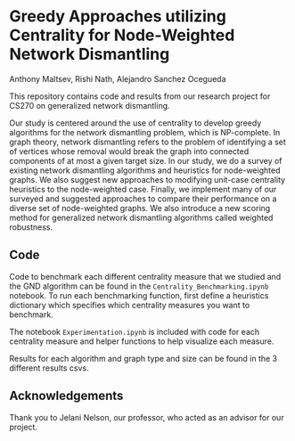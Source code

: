 # Greedy Approaches utilizing Centrality for Node-Weighted Network Dismantling

Anthony Maltsev, Rishi Nath, Alejandro Sanchez Ocegueda

This repository contains code and results from our research project for CS270 on generalized network dismantling.

Our study is centered around the use of centrality to develop greedy algorithms for the network dismantling problem, which is NP-complete. In graph theory, network dismantling refers to the problem of identifying a set of vertices whose removal would break the graph into connected components of at most a given target size. In our study, we do a survey of existing network dismantling algorithms and heuristics for node-weighted graphs. We also suggest new approaches to modifying unit-case centrality heuristics to the node-weighted case. Finally, we implement many of our surveyed and suggested approaches to compare their performance on a diverse set of node-weighted graphs. We also introduce a new scoring method for generalized network dismantling algorithms called weighted robustness.

## Code

Code to benchmark each different centrality measure that we studied and the GND algorithm can be found in the `Centrality_Benchmarking.ipynb` notebook. To run each benchmarking function, first define a heuristics dictionary which specifies which centrality measures you want to benchmark.

The notebook `Experimentation.ipynb` is included with code for each centrality measure and helper functions to help visualize each measure. 

Results for each algorithm and graph type and size can be found in the 3 different results csvs.

## Acknowledgements

Thank you to Jelani Nelson, our professor, who acted as an advisor for our project.
